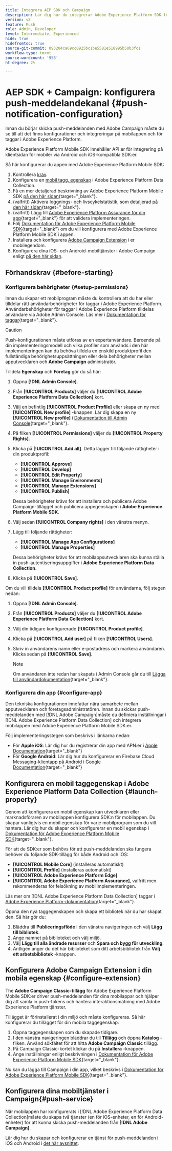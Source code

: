 ```yaml
---
title: Integrera AEP SDK och Campaign
description: Lär dig hur du integrerar Adobe Experience Platform SDK för mobiler med din app
version: v8
feature: Push
role: Admin, Developer
level: Intermediate, Experienced
hide: true
hidefromtoc: true
source-git-commit: 093204ca69cc0925bc1be5581e518995b50b3fc1
workflow-type: tm+mt
source-wordcount: '958'
ht-degree: 2%

---
```



# AEP SDK + Campaign: konfigurera push-meddelandekanal {#push-notification-configuration}

Innan du börjar skicka push-meddelanden med Adobe Campaign måste du se till att det finns konfigurationer och integreringar på mobilappen och för taggar i Adobe Experience Platform.

Adobe Experience Platform Mobile SDK innehåller API:er för integrering på klientsidan för mobiler via Android och iOS-kompatibla SDK:er.

Så här konfigurerar du appen med Adobe Experience Platform Mobile SDK:

1. Kontrollera [krav](#before-starting).
1. Konfigurera en [mobil tagg, egenskap](#launch-property) i Adobe Experience Platform Data Collection.
1. Få en mer detaljerad beskrivning av Adobe Experience Platform Mobile SDK [på den här sidan](https://developer.adobe.com/client-sdks/documentation/getting-started/get-the-sdk/){target="_blank"}.
1. (valfritt) Aktivera loggnings- och livscykelstatistik, som detaljerad [på den här sidan](https://developer.adobe.com/client-sdks/documentation/getting-started/enable-debug-logging/){target="_blank"}.
1. (valfritt) Lägg till [Adobe Experience Platform Assurance för din app](https://developer.adobe.com/client-sdks/documentation/getting-started/validate/){target="_blank"} för att validera implementeringen.
1. Följ [Dokumentation för Adobe Experience Platform Mobile SDK](https://developer.adobe.com/client-sdks/documentation/getting-started/){target="_blank"} om du vill konfigurera med Adobe Experience Platform Mobile SDK i appen.
1. Installera och konfigurera [Adobe Campaign Extension](#configure-extension) i er mobilegendom.
1. Konfigurera dina iOS- och Android-mobiltjänster i Adobe Campaign enligt [på den här sidan](../send/push.md#push-config).


## Förhandskrav {#before-starting}

### Konfigurera behörigheter {#setup-permissions}

Innan du skapar ett mobilprogram måste du kontrollera att du har eller tilldelar rätt användarbehörigheter för taggar i Adobe Experience Platform. Användarbehörigheter för taggar i Adobe Experience Platform tilldelas användare via Adobe Admin Console. Läs mer i [Dokumentation för taggar](https://experienceleague.adobe.com/docs/experience-platform/tags/admin/user-permissions.html){target="_blank"}.

>[!CAUTION]
>
>Push-konfigurationen måste utföras av en expertanvändare. Beroende på din implementeringsmodell och vilka profiler som används i den här implementeringen kan du behöva tilldela en enskild produktprofil den fullständiga behörighetsuppsättningen eller dela behörigheter mellan apputvecklaren och **Adobe Campaign** administratör.

Tilldela **Egenskap** och **Företag** gör du så här:

1. Öppna **[!DNL Admin Console]**.
1. Från **[!UICONTROL Products]** väljer du **[!UICONTROL Adobe Experience Platform Data Collection]** kort.
1. Välj en befintlig **[!UICONTROL Product Profile]** eller skapa en ny med **[!UICONTROL New profile]** -knappen. Lär dig skapa en ny **[!UICONTROL New profile]** i [Dokumentation till Admin Console](https://experienceleague.adobe.com/docs/experience-platform/access-control/ui/create-profile.html#ui){target="_blank"}.
1. På fliken **[!UICONTROL Permissions]** väljer du **[!UICONTROL Property Rights]**.
1. Klicka på **[!UICONTROL Add all]**. Detta lägger till följande rättigheter i din produktprofil:
   * **[!UICONTROL Approve]**
   * **[!UICONTROL Develop]**
   * **[!UICONTROL Edit Property]**
   * **[!UICONTROL Manage Environments]**
   * **[!UICONTROL Manage Extensions]**
   * **[!UICONTROL Publish]**

   Dessa behörigheter krävs för att installera och publicera Adobe Campaign-tillägget och publicera appegenskapen i **Adobe Experience Platform Mobile SDK**.

1. Välj sedan **[!UICONTROL Company rights]** i den vänstra menyn.
1. Lägg till följande rättigheter:

   * **[!UICONTROL Manage App Configurations]**
   * **[!UICONTROL Manage Properties]**

   Dessa behörigheter krävs för att mobilappsutvecklaren ska kunna ställa in push-autentiseringsuppgifter i **Adobe Experience Platform Data Collection**.

1. Klicka på **[!UICONTROL Save]**.

Om du vill tilldela **[!UICONTROL Product profile]** för användarna, följ stegen nedan:

1. Öppna **[!DNL Admin Console]**.
1. Från **[!UICONTROL Products]** väljer du **[!UICONTROL Adobe Experience Platform Data Collection]** kort.
1. Välj din tidigare konfigurerade **[!UICONTROL Product profile]**.
1. Klicka på **[!UICONTROL Add user]** på fliken **[!UICONTROL Users]**.
1. Skriv in användarens namn eller e-postadress och markera användaren. Klicka sedan på **[!UICONTROL Save]**.

   >[!NOTE]
   >
   >Om användaren inte redan har skapats i Admin Console går du till [Lägga till användardokumentation](https://helpx.adobe.com/enterprise/using/manage-users-individually.html#add-users){target="_blank"}.

### Konfigurera din app {#configure-app}

Den tekniska konfigurationen innefattar nära samarbete mellan apputvecklaren och företagsadministratören. Innan du skickar push-meddelanden med [!DNL Adobe Campaign]måste du definiera inställningar i [!DNL Adobe Experience Platform Data Collection] och integrera mobilappen med Adobe Experience Platform Mobile SDK:er.

Följ implementeringsstegen som beskrivs i länkarna nedan:

* För **Apple iOS**: Lär dig hur du registrerar din app med APN:er i [Apple Documentation](https://developer.apple.com/documentation/usernotifications/registering_your_app_with_apns){target="_blank"}
* För **Google Android**: Lär dig hur du konfigurerar en Firebase Cloud Messaging-klientapp på Android i [Google Documentation](https://firebase.google.com/docs/cloud-messaging/android/client){target="_blank"}

<!--
## Add your app push credentials in Adobe Experience Platform Data Collection {#push-credentials}

After granting the correct user permissions, you now need to add your mobile application push credentials in Adobe Experience Platform Data Collection. 

The mobile app push credential registration is required to authorize Adobe to send push notifications on your behalf. Refer to the steps detailed below:

1. From [!DNL Adobe Experience Platform Data Collection], browse to **[!UICONTROL App Surfaces]** in the left rail.

1. Click **[!UICONTROL Create App Surface]** to create a new configuration.

1. Enter a **[!UICONTROL Name]** for the configuration.

1. From **[!UICONTROL Mobile Application Configuration]**, select the system and enter settings.

    * **For iOS**

        1. Enter the mobile app **Bundle Id** in the **[!UICONTROL App ID (iOS Bundle ID)]** field. The app Bundle ID can be found in the **General** tab of the primary target in **XCode**.
        
        1. Switched on the **[!UICONTROL Push Credentials]** button to add your credentials.
        
        1. Drag and drop your .p8 Apple Push Notification Authentication Key file. This key can be acquired from the **Certificates**, **Identifiers** and **Profiles** page.

        1. Provide the **Key ID**. This is a 10 character string assigned during the creation of p8 auth key. It can be found under **Keys** tab in **Certificates**, **Identifiers** and **Profiles** page.
        
        1. Provide the **Team ID**. This is a string value which can be found under the Membership tab.

    * **For Android**

        1. Provide the **[!UICONTROL App ID (Android package name)]**: usually the package name is the app id in your `build.gradle` file.

        1. Switched on the **[!UICONTROL Push Credentials]** button to add your credentials.

        1. Drag and drop the FCM push credentials. For more details on how to get the push credentials refer to [Google Documentation](https://firebase.google.com/docs/admin/setup#initialize-sdk){target="_blank"}.
    

1. Click **[!UICONTROL Save]** to create your app configuration.
-->

## Konfigurera en mobil taggegenskap i Adobe Experience Platform Data Collection {#launch-property}

Genom att konfigurera en mobil egenskap kan utvecklaren eller marknadsföraren av mobilappen konfigurera SDK:n för mobilappen. Du skapar vanligtvis en mobil egenskap för varje mobilprogram som du vill hantera. Lär dig hur du skapar och konfigurerar en mobil egenskap i [Dokumentation för Adobe Experience Platform Mobile SDK](https://developer.adobe.com/client-sdks/documentation/getting-started/create-a-mobile-property/){target="_blank"}.

För att de SDK:er som behövs för att push-meddelanden ska fungera behöver du följande SDK-tillägg för både Android och iOS:

* **[!UICONTROL Mobile Core]** (installeras automatiskt)
* **[!UICONTROL Profile]** (installeras automatiskt)
* **[!UICONTROL Adobe Experience Platform Edge]**
* **[!UICONTROL Adobe Experience Platform Assurance]**, valfritt men rekommenderas för felsökning av mobilimplementeringen.

Läs mer om [!DNL Adobe Experience Platform Data Collection] taggar i [Adobe Experience Platform-dokumentation](https://experienceleague.adobe.com/docs/platform-learn/implement-mobile-sdk/initial-configuration/configure-tags.html){target="_blank"}.

Öppna den nya taggegenskapen och skapa ett bibliotek när du har skapat den. Så här gör du:

1. Bläddra till **Publiceringsflöde** i den vänstra navigeringen och välj **Lägg till bibliotek**.
1. Ange namnet på biblioteket och välj miljö.
1. Välj **Lägg till alla ändrade resurser** och **Spara och bygg för utveckling**.
1. Äntligen anger du det här biblioteket som ditt arbetsbibliotek från **Välj ett arbetsbibliotek** -knappen.


## Konfigurera Adobe Campaign Extension i din mobila egenskap {#configure-extension}

The **Adobe Campaign Classic-tillägg** för Adobe Experience Platform Mobile SDK:er driver push-meddelanden för dina mobilappar och hjälper dig att samla in push-tokens och hantera interaktionsmätning med Adobe Experience Platform tjänster.

Tillägget är förinstallerat i din miljö och måste konfigureras. Så här konfigurerar du tillägget för din mobila taggegenskap:

1. Öppna taggegenskapen som du skapade tidigare.
1. I den vänstra navigeringen bläddrar du till **Tillägg** och öppna **Katalog** -fliken. Använd sökfältet för att hitta **Adobe Campaign Classic** tillägg.
1. På Campaign Classic-kortet klickar du på **Installera** -knappen.
1. Ange inställningar enligt beskrivningen i [Dokumentation för Adobe Experience Platform Mobile SDK](https://developer.adobe.com/client-sdks/documentation/adobe-campaign-classic/){target="_blank"}.

Nu kan du lägga till Campaign i din app, vilket beskrivs i  [Dokumentation för Adobe Experience Platform Mobile SDK](https://developer.adobe.com/client-sdks/documentation/adobe-campaign-classic/#add-campaign-classic-to-your-app){target="_blank"}.

## Konfigurera dina mobiltjänster i Campaign{#push-service}

När mobilappen har konfigurerats i [!DNL Adobe Experience Platform Data Collection]måste du skapa två tjänster (en för iOS-enheter, en för Android-enheter) för att kunna skicka push-meddelanden från **[!DNL Adobe Campaign]**.

Lär dig hur du skapar och konfigurerar en tjänst för push-meddelanden i iOS och Android i [det här avsnittet](../send/push.md#push-config).
